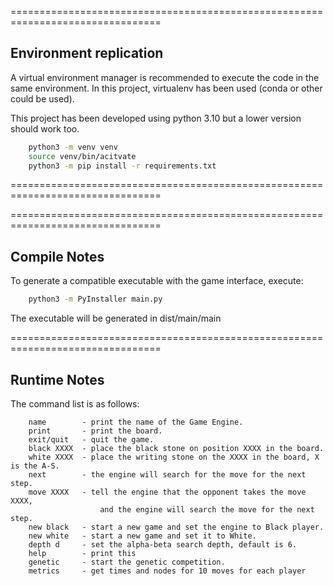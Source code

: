 ================================================================================

Environment replication
-------------
A virtual environment manager is recommended to execute the code in the same environment. In this project, virtualenv has been used (conda or other could be used).

This project has been developed using python 3.10 but a lower version should work too.

```bash
    python3 -m venv venv
    source venv/bin/acitvate
    python3 -m pip install -r requirements.txt
```


================================================================================


================================================================================

Compile Notes
-------------

To generate a compatible executable with the game interface, execute:
```bash
    python3 -m PyInstaller main.py
```
The executable will be generated in dist/main/main

================================================================================

Runtime Notes
-------------

The command list is as follows:

        name        - print the name of the Game Engine.
        print       - print the board.
        exit/quit   - quit the game.
        black XXXX  - place the black stone on position XXXX in the board.
        white XXXX  - place the writing stone on the XXXX in the board, X is the A-S.
        next        - the engine will search for the move for the next step.
        move XXXX   - tell the engine that the opponent takes the move XXXX,
                        and the engine will search the move for the next step.
        new black   - start a new game and set the engine to Black player.
        new white   - start a new game and set it to White.
        depth d     - set the alpha-beta search depth, default is 6.
        help        - print this 
        genetic     - start the genetic competition.
        metrics     - get times and nodes for 10 moves for each player
